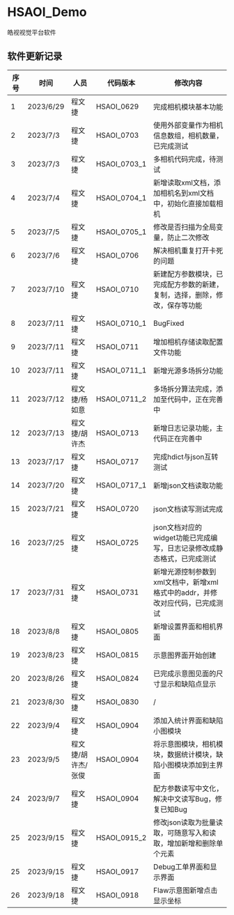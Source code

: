 # HSAOI_Demo
 皓视视觉平台软件
## 软件更新记录
序号 | 时间 | 人员 | 代码版本 | 修改内容 
--- | --- | --- | --- |--- 
1	|2023/6/29  |程文捷 |HSAOI_0629|	完成相机模块基本功能
2	|2023/7/3	|程文捷 |HSAOI_0703	|使用外部变量作为相机信息数组，相机数量，已完成测试
3	|2023/7/3	|程文捷	|HSAOI_0703_1	|多相机代码完成，待测试
4	|2023/7/4	|程文捷	|HSAOI_0704_1	|新增读取xml文档，添加相机名到xml文档中，初始化直接加载相机
5	|2023/7/5	|程文捷	|HSAOI_0705_1	|修改是否扫描为全局变量，防止二次修改
6	|2023/7/6	|程文捷	|HSAOI_0706	|解决相机重复打开卡死的问题
7	|2023/7/10	|程文捷	|HSAOI_0710	|新建配方参数模块，已完成配方参数的新建，复制，选择，删除，修改，保存等功能
8	|2023/7/11	|程文捷	|HSAOI_0710_1	|BugFixed
9	|2023/7/11	|程文捷	|HSAOI_0711 |增加相机存储读取配置文件功能
10	|2023/7/11	|程文捷	|HSAOI_0711_1   |新增光源多场拆分功能
11	|2023/7/12	|程文捷/杨如意  |HSAOI_0711_2   |多场拆分算法完成，添加至代码中，正在完善中
12	|2023/7/13	|程文捷/胡许杰	|HSAOI_0713 |	新增日志记录功能，主代码正在完善中
13  |2023/7/17	|程文捷	|HSAOI_0717	|完成hdict与json互转测试
14	|2023/7/20	|程文捷	|HSAOI_0717_1	|新增json文档读取功能
15  |2023/7/21	|程文捷	|HSAOI_0720	|json文档读写测试完成
16	|2023/7/25	|程文捷 |HSAOI_0725	|json文档对应的widget功能已完成编写，日志记录修改成静态格式，已完成测试
17	|2023/7/31	|程文捷	|HSAOI_0731	|新增光源控制参数到xml文档中，新增xml格式中的addr，并修改对应代码，已完成测试
18	|2023/8/8	|程文捷	|HSAOI_0805	|新增设置界面和相机界面
19	|2023/8/23	|程文捷 |HSAOI_0815	|示意图界面开始创建
20	|2023/8/26	|程文捷 |HSAOI_0824	|已完成示意图见面的尺寸显示和缺陷点显示
21	|2023/8/30	|程文捷	|HSAOI_0830	|/
22	|2023/9/4	|程文捷	|HSAOI_0904 |添加入统计界面和缺陷小图模块
23	|2023/9/5	|程文捷/胡许杰/张俊|HSAOI_0904 |将示意图模块，相机模块，数据统计模块，缺陷小图模块添加到主界面
24	|2023/9/7	|程文捷	|HSAOI_0904 |配方参数读写中文化，解决中文读写Bug，修复已知Bug
25	|2023/9/15	|程文捷	|HSAOI_0915_2	|修改json读取为批量读取，可随意写入和读取，增加新增和删除单个元素
25	|2023/9/15	|程文捷	|HSAOI_0917	|Debug工单界面和显示界面
26	|2023/9/18	|程文捷	|HSAOI_0918	|Flaw示意图新增点击显示坐标